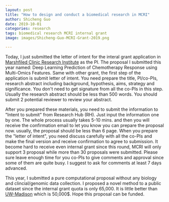 ```yaml
---
layout: post
title: "How to design and conduct a biomedical research in MCRI"
author: Shicheng Guo
date: 2019-10-01
categories: research
tags: biomedical research MCRI internal grant
image: images/Shicheng-Guo-MCRI-Grant-2019.png	

---
```

Today, I just submitted the letter of intent for the interal grant application in [Marshfiled Clinic Research Institute](https://www.marshfieldresearch.org/) as the PI. The proposal I submitted this year named: Deep Learning Prediction of Chemotherapy Response using Multi-Omics Features. Same with other grant, the first step of the application is submit letter of intent. You need prepare the title, PI/co-PIs, research abstract including background, hypothesis, aims, strategy and significance. You don't need to get signature from all the co-PIs in this step. Usually the research abstract should be less than 500 words. You should submit 2 potential reviewer to review your abstract. 

After you prepared these materials, you need to submit the information to "Intent to submit" from Research Hub (RH). Just input the information one by one. The whole process usually takes 5-10 mins. and then you will receive the confirmation email to let you know you can prepare the proposal now. usually, the proposal should be less than 6 page. When you prepare the "letter of intent", you need discuss carefully with all the co-PIs and make the final version and receive confirmation to agree to submission. It become hard to receive even internal grant since this round, MCRI will only support 3 proposal while more than 30 proposals were submitted. Please sure leave enough time for you co-PIs to give comments and approval since some of them are quite busy. I suggest to ask for comments at least 7 days advanced. 

This year, I submitted a pure computational proposal without any biology and clincial/genomic data collection. I proposed a novel method to a public dataset since the internal grant quota is only 65,000. It is little better than [UW-Madison](http://www.cibm.wisc.edu/) which is 50,000$. Hope this proposal can be funded. 
